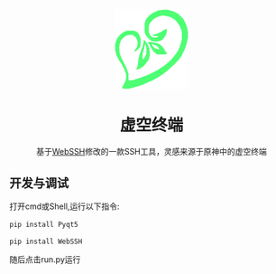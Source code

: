 <div align=center><img width = '130' src="https://github.com/g2nnyS/AkashaTerminal/blob/main/webssh/static/img/favicon.png"/></div>

<h1 align="center">虚空终端</h1>

<p align="center">基于<a href="https://github.com/huashengdun/webssh">WebSSH</a>修改的一款SSH工具，灵感来源于原神中的虚空终端</p>

## 开发与调试
打开cmd或Shell,运行以下指令:
```
pip install Pyqt5
```
```
pip install WebSSH
```

随后点击run.py运行
